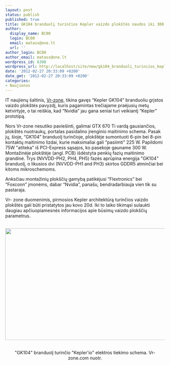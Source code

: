 ```yaml
---
layout: post
status: publish
published: true
title: GK104 branduolį turinčios Kepler vaizdo plokštės naudos iki 300 W energijos
author:
  display_name: BC00
  login: BC00
  email: matasx@one.lt
  url: ''
author_login: BC00
author_email: matasx@one.lt
wordpress_id: 6398
wordpress_url: http://localhost/site/new/gk104_branduoli_turincios_kepler_vaizdo_plokstes_naudos_iki_300_w_energijos/
date: '2012-02-27 20:33:09 +0200'
date_gmt: '2012-02-27 20:33:09 +0200'
categories:
- Naujienos
---
```

<p>
	IT naujienų šaltinis, <a href=<a href="http://vr-zone.com/articles/nvidia-kepler-power-circuitry-revealed-300w-tdp-/15011.html">Vr-zone,</a> tikina gavęs “Kepler GK104” branduoliu grįstos vaizdo plokštės pavyzdį, kuris pagamintas trečiajame praėjusių metų ketvirtyje, o tai reiškia, kad “Nvidia” jau gana seniai turi veikiantį “Kepler” prototipą.</p>
<p>
	Nors Vr-zone nesutiko paviešinti, galimai GTX 670 Ti vardą gausiančios, plokštės nuotraukų, portalas pasidalino įrenginio maitinimo schema. Pasak jų, šioje, “GK104” branduolį turinčioje, plokštėje sumontuoti 6-pin bei 8-pin kontaktų maitinimo lizdai, kurie maksimaliai gali “pasiimti” 225 W. Papildomi 75W "atiteka" iš PCI-Express sąsajos, ko pasekoje gauname 300 W. Montažinėje plokštėje (angl. PCB) išdėstyta penkių fazių maitinimo grandinė. Trys (NVVDD-PH2, PH4, PH5) fazės aprūpina energija "GK104" branduolį, o likusios dvi (NVVDD-PH1 and PH3) skirtos GDDR5 atminčiai bei kitoms mikroschemoms.</p>
<p>
	Anksčiau montažinių plokščių gamybą patikėjusi “Flextronics” bei “Foxconn” įmonėms, dabar “Nvidia”, panašu, bendradarbiauja vien tik su pastaraja.</p>
<p>
	Vr- zone duomenimis, pirmosios Kepler architektūrą turinčios vaizdo plokštės gali būti pristatytos jau kovo 20d. Iki to laiko tikimąsi sulaukti daugiau apčiuopiamesnės informacijos apie būsimų vaizdo plokščių parametrus.<br />
<center><br />
 <img alt="" src="http://technews.lt/userfiles/Kepler_VR_5-Phase.jpg" style="width: 560px; height: 352px;" /></p>
<p></center><br />
<center><span class="saltinis">"GK104" branduolį turinčio "Kepler'io" elektros tiekimo schema. Vr-zone.com nuotr.</span></center></p>

